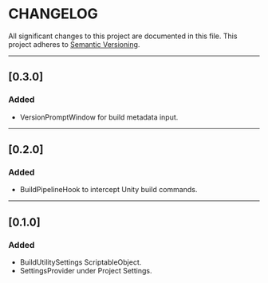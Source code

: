 # CHANGELOG

All significant changes to this project are documented in this file.
This project adheres to [Semantic Versioning](https://semver.org/).  

---

## [0.3.0]
### Added
- VersionPromptWindow for build metadata input.

---

## [0.2.0]
### Added
- BuildPipelineHook to intercept Unity build commands.

---

## [0.1.0]
### Added
- BuildUtilitySettings ScriptableObject.
- SettingsProvider under Project Settings.
